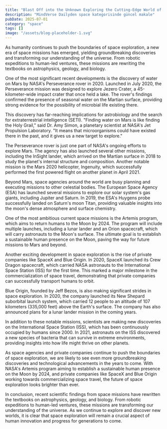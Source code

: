 ```yaml
---
title: "Blast Off into the Unknown Exploring the Cutting-Edge World of Space Missions"
description: "MindVerse Dailyden space kategorisinde güncel makale"
pubDate: 2025-07-01
category: "space"
tags: []
image: "/assets/blog-placeholder-1.svg"
---
```


As humanity continues to push the boundaries of space exploration, a new era of space missions has emerged, yielding groundbreaking discoveries and transforming our understanding of the universe. From robotic expeditions to human-led ventures, these missions are rewriting the textbooks on astrophysics, geology, and biology.

One of the most significant recent developments is the discovery of water on Mars by NASA's Perseverance rover in 2020. Launched in July 2020, the Perseverance mission was designed to explore Jezero Crater, a 45-kilometer-wide impact crater that once held a lake. The rover's findings confirmed the presence of seasonal water on the Martian surface, providing strong evidence for the possibility of microbial life existing there.

This discovery has far-reaching implications for astrobiology and the search for extraterrestrial intelligence (SETI). "Finding water on Mars is like finding the Holy Grail," said Dr. Amy Simon, a planetary scientist at NASA's Jet Propulsion Laboratory. "It means that microorganisms could have existed there in the past, and it gives us a new target to explore."

The Perseverance rover is just one part of NASA's ongoing efforts to explore Mars. The agency has also launched several other missions, including the InSight lander, which arrived on the Martian surface in 2018 to study the planet's internal structure and composition. Another notable mission is the Mars 2020 helicopter, Ingenuity, which successfully performed the first powered flight on another planet in April 2021.

Beyond Mars, space agencies around the world are busy planning and executing missions to other celestial bodies. The European Space Agency (ESA) has launched several missions to explore our solar system's gas giants, including Jupiter and Saturn. In 2019, the ESA's Huygens probe successfully landed on Saturn's moon Titan, providing valuable insights into the moon's dense atmosphere and surface chemistry.

One of the most ambitious current space missions is the Artemis program, which aims to return humans to the Moon by 2024. The program will include multiple launches, including a lunar lander and an Orion spacecraft, which will carry astronauts to the Moon's surface. The ultimate goal is to establish a sustainable human presence on the Moon, paving the way for future missions to Mars and beyond.

Another exciting development in space exploration is the rise of private companies like SpaceX and Blue Origin. In 2020, SpaceX launched its Crew Dragon spacecraft, which carried NASA astronauts to the International Space Station (ISS) for the first time. This marked a major milestone in the commercialization of space travel, demonstrating that private companies can successfully transport humans to orbit.

Blue Origin, founded by Jeff Bezos, is also making significant strides in space exploration. In 2020, the company launched its New Shepard suborbital launch system, which carried 12 people to an altitude of 107 kilometers (335,000 feet) above the Earth's surface. The company has also announced plans for a lunar lander mission in the coming years.

In addition to these notable missions, scientists are making new discoveries on the International Space Station (ISS), which has been continuously occupied by humans since 2000. In 2021, astronauts on the ISS discovered a new species of bacteria that can survive in extreme environments, providing insights into how life might thrive on other planets.

As space agencies and private companies continue to push the boundaries of space exploration, we are likely to see even more groundbreaking discoveries and technological advancements in the years to come. With NASA's Artemis program aiming to establish a sustainable human presence on the Moon by 2024, and private companies like SpaceX and Blue Origin working towards commercializing space travel, the future of space exploration looks brighter than ever.

In conclusion, recent scientific findings from space missions have rewritten the textbooks on astrophysics, geology, and biology. From robotic expeditions to human-led ventures, these missions are transforming our understanding of the universe. As we continue to explore and discover new worlds, it is clear that space exploration will remain a crucial aspect of human innovation and progress for generations to come.